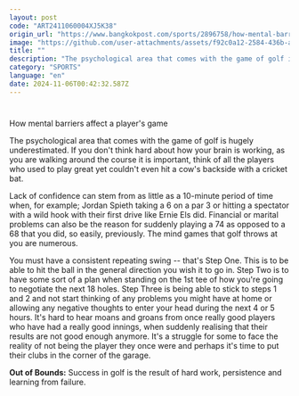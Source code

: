 ```yaml
---
layout: post
code: "ART2411060004XJ5K38"
origin_url: "https://www.bangkokpost.com/sports/2896758/how-mental-barriers-affect-a-players-game"
image: "https://github.com/user-attachments/assets/f92c0a12-2584-436b-a2c8-e93019928592"
title: ""
description: "The psychological area that comes with the game of golf is hugely underestimated. If you don"
category: "SPORTS"
language: "en"
date: 2024-11-06T00:42:32.587Z
---
```


# 

How mental barriers affect a player's game

The psychological area that comes with the game of golf is hugely underestimated. If you don't think hard about how your brain is working, as you are walking around the course it is important, think of all the players who used to play great yet couldn't even hit a cow's backside with a cricket bat.

Lack of confidence can stem from as little as a 10-minute period of time when, for example; Jordan Spieth taking a 6 on a par 3 or hitting a spectator with a wild hook with their first drive like Ernie Els did. Financial or marital problems can also be the reason for suddenly playing a 74 as opposed to a 68 that you did, so easily, previously. The mind games that golf throws at you are numerous.

You must have a consistent repeating swing -- that's Step One. This is to be able to hit the ball in the general direction you wish it to go in. Step Two is to have some sort of a plan when standing on the 1st tee of how you're going to negotiate the next 18 holes. Step Three is being able to stick to steps 1 and 2 and not start thinking of any problems you might have at home or allowing any negative thoughts to enter your head during the next 4 or 5 hours. It's hard to hear moans and groans from once really good players who have had a really good innings, when suddenly realising that their results are not good enough anymore. It's a struggle for some to face the reality of not being the player they once were and perhaps it's time to put their clubs in the corner of the garage.

**Out of Bounds:** Success in golf is the result of hard work, persistence and learning from failure.